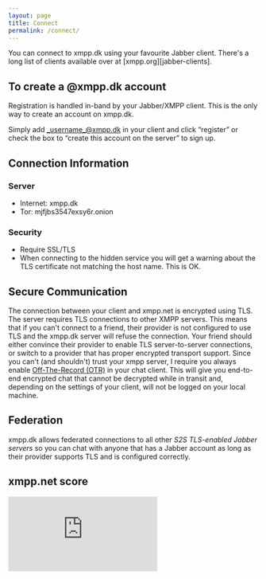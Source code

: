```yaml
---
layout: page
title: Connect
permalink: /connect/
---
```

You can connect to xmpp.dk using your favourite Jabber client. There's a long list of clients available over at [xmpp.org][jabber-clients]. 

## To create a @xmpp.dk account
Registration is handled in-band by your Jabber/XMPP client. This is the only way to create an account on xmpp.dk.  
  
Simply add _username_@xmpp.dk in your client and click “register” or check the box to “create this account on the server” to sign up.

## Connection Information

### Server

* Internet: xmpp.dk
* Tor: mjfjbs3547exsy6r.onion

### Security

* Require SSL/TLS
* When connecting to the hidden service you will get a warning about the TLS certificate not matching the host name. This is OK.

## Secure Communication
The connection between your client and xmpp.net is encrypted using TLS. The server requires TLS connections to other XMPP servers.
This means that if you can't connect to a friend, their provider is not configured to use TLS and the xmpp.dk server will refuse the connection. Your friend
should either convince their provider to enable TLS server-to-server connections, or switch to a provider that has proper encrypted transport support. 
Since you can't (and shouldn't) trust your xmpp server, I require you always enable [Off-The-Record (OTR)][off-the-record] in your chat client. 
This will give you end-to-end encrypted chat that cannot be decrypted while in transit and, depending on the settings of your client, will not be logged on your local machine. 

## Federation
xmpp.dk allows federated connections to all other *S2S TLS-enabled Jabber servers* so you can chat with anyone that has a Jabber account as long as their provider supports TLS and is configured correctly. 

## xmpp.net score
[![xmpp.net_score](https://xmpp.net/badge.php?domain=xmpp.dk)][xmpp.net]

[off-the-record]: https://otr.cypherpunks.ca/
[xmpp.net]: https://xmpp.net/result.php?domain=xmpp.dk&type=client